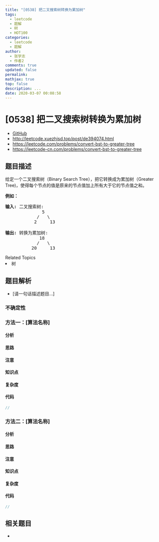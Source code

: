 ```yaml
---
title: "[0538] 把二叉搜索树转换为累加树"
tags:
  - leetcode
  - 题解
  - 树
  - HOT100
categories:
  - leetcode
  - 题解
author:
  - 张学志
  - 作者2
comments: true
updated: false
permalink:
mathjax: true
top: false
description: ...
date: 2020-03-07 00:08:58
---
```



# [0538] 把二叉搜索树转换为累加树
* [GitHub](https://github.com/algoboy101/LeetCodeCrowdsource/tree/master/_posts/QA/%5B0538%5D%20%E6%8A%8A%E4%BA%8C%E5%8F%89%E6%90%9C%E7%B4%A2%E6%A0%91%E8%BD%AC%E6%8D%A2%E4%B8%BA%E7%B4%AF%E5%8A%A0%E6%A0%91.md)
* http://leetcode.xuezhisd.top/post/de394074.html
* https://leetcode.com/problems/convert-bst-to-greater-tree
* https://leetcode-cn.com/problems/convert-bst-to-greater-tree


## 题目描述

<p>给定一个二叉搜索树（Binary Search Tree），把它转换成为累加树（Greater Tree)，使得每个节点的值是原来的节点值加上所有大于它的节点值之和。</p>

<p><strong>例如：</strong></p>

<pre>
<strong>输入:</strong> 二叉搜索树:
              5
            /   \
           2     13

<strong>输出:</strong> 转换为累加树:
             18
            /   \
          20     13
</pre>
<div><div>Related Topics</div><div><li>树</li></div></div>


## 题目解析
* [请一句话描述题目...]

### 不确定性


### 方法一：[算法名称]

#### 分析

#### 思路

#### 注意

#### 知识点

#### 复杂度

#### 代码

```cpp
//
```


### 方法二：[算法名称]

#### 分析

#### 思路

#### 注意

#### 知识点

#### 复杂度

#### 代码

```cpp
//
```


## 相关题目
* 
